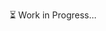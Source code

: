 <span style="display:inline-block; animation: pulse 1s infinite;">⏳ Work in Progress...</span>

<style>
@keyframes pulse {
  0% { opacity: 1; }
  50% { opacity: 0.5; }
  100% { opacity: 1; }
}
</style>
